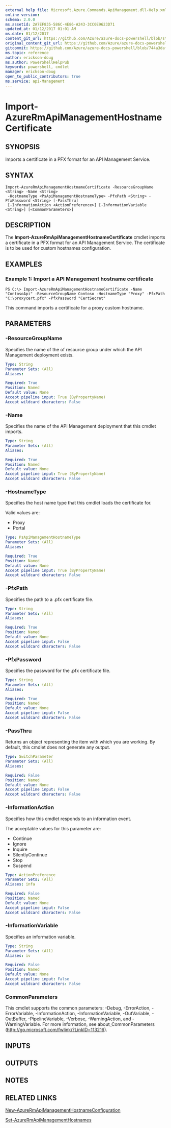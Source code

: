 ```yaml
---
external help file: Microsoft.Azure.Commands.ApiManagement.dll-Help.xml
online version:
schema: 2.0.0
ms.assetid: 2A7EF835-586C-4E86-A243-3CC0E9623D71
updated_at: 01/12/2017 01:01 AM
ms.date: 01/12/2017
content_git_url: https://github.com/Azure/azure-docs-powershell/blob/staging/azureps-cmdlets-docs/ResourceManager/AzureRM.ApiManagement/v1.1.4/Import-AzureRmApiManagementHostnameCertificate.md
original_content_git_url: https://github.com/Azure/azure-docs-powershell/blob/staging/azureps-cmdlets-docs/ResourceManager/AzureRM.ApiManagement/v1.1.4/Import-AzureRmApiManagementHostnameCertificate.md
gitcommit: https://github.com/Azure/azure-docs-powershell/blob/744a3daf267d93d9084ba9f20bf25d56439bcc7f
ms.topic: reference
author: erickson-doug
ms.author: PowerShellHelpPub
keywords: powershell, cmdlet
manager: erickson-doug
open_to_public_contributors: true
ms.service: api-Management
---
```


# Import-AzureRmApiManagementHostnameCertificate

## SYNOPSIS
Imports a certificate in a PFX format for an API Management Service.

## SYNTAX

```
Import-AzureRmApiManagementHostnameCertificate -ResourceGroupName <String> -Name <String>
 -HostnameType <PsApiManagementHostnameType> -PfxPath <String> -PfxPassword <String> [-PassThru]
 [-InformationAction <ActionPreference>] [-InformationVariable <String>] [<CommonParameters>]
```

## DESCRIPTION
The **Import-AzureRmApiManagementHostnameCertificate** cmdlet imports a certificate in a PFX format for an API Management Service.
The certificate is to be used for custom hostnames configuration.

## EXAMPLES

### Example 1: Import a API Management hostname certificate
```
PS C:\> Import-AzureRmApiManagementHostnameCertificate -Name "ContosoApi" -ResourceGroupName Contoso -HostnameType "Proxy" -PfxPath "C:\proxycert.pfx" -PfxPassword "CertSecret"
```

This command imports a certificate for a proxy custom hostname.

## PARAMETERS

### -ResourceGroupName
Specifies the name of the of resource group under which the API Management deployment exists.

```yaml
Type: String
Parameter Sets: (All)
Aliases:

Required: True
Position: Named
Default value: None
Accept pipeline input: True (ByPropertyName)
Accept wildcard characters: False
```

### -Name
Specifies the name of the API Management deployment that this cmdlet imports.

```yaml
Type: String
Parameter Sets: (All)
Aliases:

Required: True
Position: Named
Default value: None
Accept pipeline input: True (ByPropertyName)
Accept wildcard characters: False
```

### -HostnameType
Specifies the host name type that this cmdlet loads the certificate for.

Valid values are:

- Proxy
- Portal

```yaml
Type: PsApiManagementHostnameType
Parameter Sets: (All)
Aliases:

Required: True
Position: Named
Default value: None
Accept pipeline input: True (ByPropertyName)
Accept wildcard characters: False
```

### -PfxPath
Specifies the path to a .pfx certificate file.

```yaml
Type: String
Parameter Sets: (All)
Aliases:

Required: True
Position: Named
Default value: None
Accept pipeline input: False
Accept wildcard characters: False
```

### -PfxPassword
Specifies the password for the .pfx certificate file.

```yaml
Type: String
Parameter Sets: (All)
Aliases:

Required: True
Position: Named
Default value: None
Accept pipeline input: False
Accept wildcard characters: False
```

### -PassThru
Returns an object representing the item with which you are working.
By default, this cmdlet does not generate any output.

```yaml
Type: SwitchParameter
Parameter Sets: (All)
Aliases:

Required: False
Position: Named
Default value: None
Accept pipeline input: False
Accept wildcard characters: False
```

### -InformationAction
Specifies how this cmdlet responds to an information event.

The acceptable values for this parameter are:

- Continue
- Ignore
- Inquire
- SilentlyContinue
- Stop
- Suspend

```yaml
Type: ActionPreference
Parameter Sets: (All)
Aliases: infa

Required: False
Position: Named
Default value: None
Accept pipeline input: False
Accept wildcard characters: False
```

### -InformationVariable
Specifies an information variable.

```yaml
Type: String
Parameter Sets: (All)
Aliases: iv

Required: False
Position: Named
Default value: None
Accept pipeline input: False
Accept wildcard characters: False
```

### CommonParameters
This cmdlet supports the common parameters: -Debug, -ErrorAction, -ErrorVariable, -InformationAction, -InformationVariable, -OutVariable, -OutBuffer, -PipelineVariable, -Verbose, -WarningAction, and -WarningVariable. For more information, see about_CommonParameters (http://go.microsoft.com/fwlink/?LinkID=113216).

## INPUTS

## OUTPUTS

## NOTES

## RELATED LINKS

[New-AzureRmApiManagementHostnameConfiguration](./New-AzureRmApiManagementHostnameConfiguration.md)

[Set-AzureRmApiManagementHostnames](./Set-AzureRmApiManagementHostnames.md)
